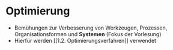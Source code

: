 # Optimierung

* Bemühungen zur Verbesserung von Werkzeugen, Prozessen, Organisationsformen und **Systemen** (Fokus der Vorlesung) 
* Hierfür werden [[1.2. Optimierungsverfahren]] verwendet